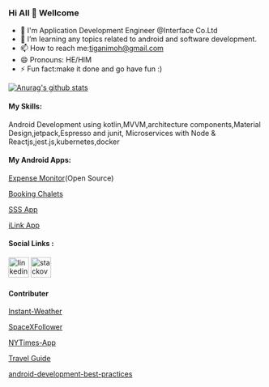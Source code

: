### Hi All 👋 Wellcome
- 🔭 I'm Application Development Engineer @Interface Co.Ltd
- 🌱 I’m learning any topics related to android and software development.
- 📫 How to reach me:tiganimoh@gmail.com
- 😄 Pronouns: HE/HIM
- ⚡ Fun fact:make it done and go have fun :)


[![Anurag's github stats](https://github-readme-stats.vercel.app/api?username=ELTEGANI&count_private=true&show_icons=true&theme=buefy)](https://github.com/anuraghazra/github-readme-stats)


#### My Skills: 
Android Development using kotlin,MVVM,architecture components,Material Design,jetpack,Espresso and junit,
Microservices with Node & Reactjs,jest.js,kubernetes,docker

#### My Android Apps:
[Expense Monitor](https://play.google.com/store/apps/details?id=com.monitoryourexpenses.expenses)(Open Source)

[Booking Chalets](https://play.google.com/store/apps/details?id=com.samemtech.bookingchalets)

[SSS App](https://play.google.com/store/apps/details?id=com.nanotechnology.sssapp)

[iLink App](https://play.google.com/store/apps/details?id=com.nano_tech.i_link)

#### Social Links :
[<img src='https://cdn.jsdelivr.net/npm/simple-icons@3.0.1/icons/linkedin.svg' alt='linkedin' height='40'>](https://www.linkedin.com/in/ELTEGANI/)   [<img src='https://cdn.jsdelivr.net/npm/simple-icons@3.0.1/icons/stackoverflow.svg' alt='stackoverflow' height='40'>](https://stackoverflow.com/users/9130109/el-tegani-mohamed-hammad-gabir?tab=profile)  

#### Contributer 

[Instant-Weather](https://github.com/mayokunthefirst/Instant-Weather)

[SpaceXFollower](https://github.com/OMIsie11/SpaceXFollower)

[NYTimes-App](https://github.com/TheCodeMonks/NYTimes-App)

[Travel Guide](https://github.com/zero-to-mastery/travel-guide)

[android-development-best-practices](https://github.com/niharika2810/android-development-best-practices)
